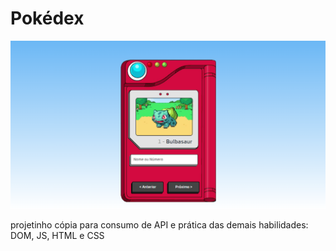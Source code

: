 <h1> Pokédex </h1>

<img class="pokemon__image" src="pokédex.png" alt="imagem pokédex">

<p>projetinho cópia para consumo de API e prática das demais habilidades: DOM, JS, HTML e CSS</p>
